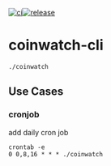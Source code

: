 [![ci](https://github.com/icydigital/coinwatch-cli/workflows/ci/badge.svg)](https://github.com/icydigital/coinwatch-cli/actions)[![release](https://github.com/icydigital/coinwatch-cli/workflows/release/badge.svg)](https://github.com/icydigital/coinwatch-cli/actions)

# coinwatch-cli

```
./coinwatch
```

## Use Cases

### cronjob

add daily cron job

```
crontab -e
0 0,8,16 * * * ./coinwatch
```

<!--
APIs:
- Coinapi
- Nomics
- Messari
 -->
